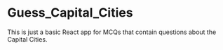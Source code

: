 # Guess_Capital_Cities
This is just a basic React app for MCQs that contain questions about the Capital Cities. 
